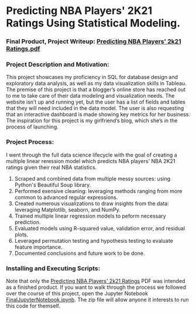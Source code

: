 # Predicting NBA Players' 2K21 Ratings Using Statistical Modeling.
### Final Product, Project Writeup: [Predicting NBA Players' 2k21 Ratings.pdf](https://github.com/Hustonb/Predicting-NBA-Players-2K21-Ratings/blob/main/Predicting%20NBA%20Player's%202K21%20Ratings.pdf)

### Project Description and Motivation:
This project showcases my proficiency in SQL for database design and exploratory data analysis, as well as my data visualization skills in Tableau. 
The premise of this project is that a blogger’s online store has reached out to me to take care of their data modeling and visualization needs. The website isn’t up and running yet, but the user has a list of fields and tables that they will need included in the data model. The user is also requesting that an interactive dashboard is made showing key metrics for her business. The inspiration for this project is my girlfriend’s blog, which she’s in the process of launching.

### Project Process:
I went through the full data science lifecycle with the goal of creating a multiple linear reression model which predicts NBA players' NBA 2K21 ratings given their real NBA statistics. 
1. Scraped and combined data from multiple messy sources: using Python's Beautiful Soup library. 
2. Performed exensive cleaning: leveraging methods ranging from more common to advanced regular expressions.
3. Created numerous visualizations to draw insights from the data: leveraging Matplotlib, seaborn, and NumPy.
4. Trained multiple linear regression models to peform necessary prediction.
5. Evaluated models using R-squared value, validation error, and residual plots.
6. Leveraged permutation testing and hypothesis testing to evaluate feature importance.
7. Documented conclusions and future work to be done. 

### Installing and Executing Scripts:
Note that only the [Predicting NBA Players' 2k21 Ratings](https://github.com/Hustonb/Predicting-NBA-Players-2K21-Ratings/blob/main/Predicting%20NBA%20Player's%202K21%20Ratings.pdf) PDF was intended as a finished product. If you want to walk through the process we followed over the course of this project, open the Jupyter Notebook [FinalJupyterNotebook.ipynb](https://github.com/Hustonb/Predicting-NBA-Players-2K21-Ratings/blob/main/FinalJupyterNotebook.ipynb).
The zip file will allow anyone it interests to run this code for themself.
